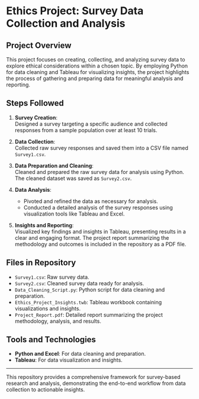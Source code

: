 # Ethics Project: Survey Data Collection and Analysis

## Project Overview

This project focuses on creating, collecting, and analyzing survey data to explore ethical considerations within a chosen topic. By employing Python for data cleaning and Tableau for visualizing insights, the project highlights the process of gathering and preparing data for meaningful analysis and reporting.

## Steps Followed

1. **Survey Creation**:  
   Designed a survey targeting a specific audience and collected responses from a sample population over at least 10 trials.

2. **Data Collection**:  
   Collected raw survey responses and saved them into a CSV file named `Survey1.csv`.

3. **Data Preparation and Cleaning**:  
   Cleaned and prepared the raw survey data for analysis using Python. The cleaned dataset was saved as `Survey2.csv`.

4. **Data Analysis**:  
   - Pivoted and refined the data as necessary for analysis.
   - Conducted a detailed analysis of the survey responses using visualization tools like Tableau and Excel.

5. **Insights and Reporting**:  
   Visualized key findings and insights in Tableau, presenting results in a clear and engaging format. The project report summarizing the methodology and outcomes is included in the repository as a PDF file.

## Files in Repository

- `Survey1.csv`: Raw survey data.
- `Survey2.csv`: Cleaned survey data ready for analysis.
- `Data_Cleaning_Script.py`: Python script for data cleaning and preparation.
- `Ethics_Project_Insights.twb`: Tableau workbook containing visualizations and insights.
- `Project_Report.pdf`: Detailed report summarizing the project methodology, analysis, and results.

## Tools and Technologies

- **Python and Excel**: For data cleaning and preparation.
- **Tableau**: For data visualization and insights.
---

This repository provides a comprehensive framework for survey-based research and analysis, demonstrating the end-to-end workflow from data collection to actionable insights.
